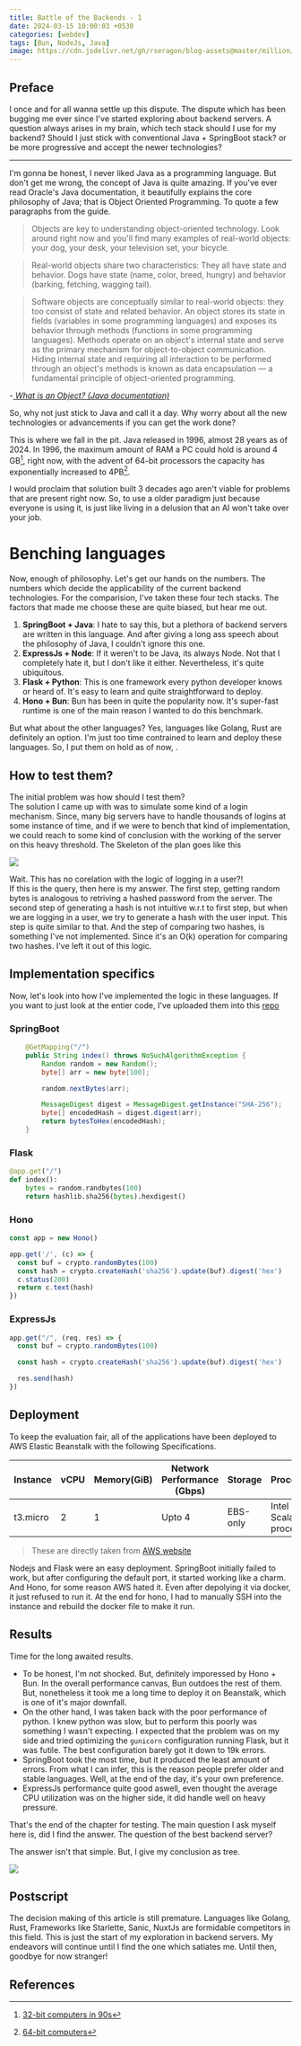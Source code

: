 ```yaml
---
title: Battle of the Backends - 1 
date: 2024-03-15 10:00:03 +0530
categories: [webdev]
tags: [Bun, NodeJs, Java]
image: https://cdn.jsdelivr.net/gh/rseragon/blog-assets@master/million/dia/servers.png
---
```


<script src="https://code.highcharts.com/highcharts.js"></script>
<script src="https://code.highcharts.com/modules/accessibility.js"></script>
<script src="https://code.highcharts.com/highcharts-more.js"></script>
<script src="https://code.highcharts.com/modules/solid-gauge.js"></script>
<script src="https://code.highcharts.com/dashboards/datagrid.js"></script>
<script src="https://code.highcharts.com/dashboards/dashboards.js"></script>
<script src="https://code.highcharts.com/dashboards/modules/layout.js"></script>
<style type="text/css">
  @import url("https://code.highcharts.com/css/highcharts.css");
  @import url("https://code.highcharts.com/dashboards/css/dashboards.css");
</style>

## Preface

I once and for all wanna settle up this dispute. The dispute which has been bugging me 
ever since I've started exploring about backend servers. A question always arises in my 
brain, which tech stack should I use for my backend? Should I just stick with conventional Java + SpringBoot stack?
or be more progressive and accept the newer technologies? 
<hr />

I'm gonna be honest, I never liked Java as a programming language. But don't get me wrong, the concept of Java is 
quite amazing. If you've ever read Oracle's Java documentation, it beautifully explains the core philosophy of Java;
that is Object Oriented Programming. To quote a few paragraphs from the guide.

> Objects are key to understanding object-oriented technology. Look around right now and you'll find many examples of real-world objects: your dog, your desk, your television set, your bicycle.

>Real-world objects share two characteristics: They all have state and behavior. Dogs have state (name, color, breed, hungry) and behavior (barking, fetching, wagging tail). 

> Software objects are conceptually similar to real-world objects: they too consist of state and related behavior. An object stores its state in fields (variables in some programming languages) and exposes its behavior through methods (functions in some programming languages). Methods operate on an object's internal state and serve as the primary mechanism for object-to-object communication. Hiding internal state and requiring all interaction to be performed through an object's methods is known as data encapsulation — a fundamental principle of object-oriented programming.

-*[ What is an Object? (Java documentation)](https://docs.oracle.com/javase/tutorial/java/concepts/object.html)*


So, why not just stick to Java and call it a day. Why worry about all the new technologies or advancements if you can get the work done?


This is where we fall in the pit. Java released in 1996, almost 28 years as of 2024. In 1996, the maximum amount of RAM a PC could hold 
is around 4 GB[^32-bit], right now, with the advent of 64-bit processors the capacity has exponentially increased to 4PB[^64-bit].

I would proclaim that solution built 3 decades ago aren't viable for problems that are present right now. So, to use a older paradigm 
just because everyone is using it, is just like living in a delusion that an AI won't take over your job.


# Benching languages
Now, enough of philosophy. Let's get our hands on the numbers. The numbers which decide the applicability of the current backend technologies.
For the comparision, I've taken these four tech stacks. The factors that made me choose these are quite biased, but hear me out.

1. **SpringBoot + Java**: I hate to say this, but a plethora of backend servers are written in this language. And after giving a long ass speech about the philosophy of Java, I couldn't ignore this one.
2. **ExpressJs  + Node**: If it weren't to be Java, its always Node. Not that I completely hate it, but I don't like it either. Nevertheless, it's quite ubiquitous.
3. **Flask   +  Python**: This is one framework every python developer knows or heard of. It's easy to learn and quite straightforward to deploy.
4. **Hono       +  Bun**: Bun has been in quite the popularity now. It's super-fast runtime is one of the main reason I wanted to do this benchmark.

But what about the other languages?
Yes, languages like Golang, Rust are definitely an option. I'm just too time contrained to learn and deploy these languages. So, I put them on hold as of now, .

## How to test them?
The initial problem was how should I test them?<br />
The solution I came up with was to simulate some kind of a login mechanism. Since, many big servers have to handle
thousands of logins at some instance of time, and if we were to bench that kind of implementation, we could reach to some kind of conclusion with the working of the server
on this heavy threshold.
The Skeleton of the plan goes like this

<img src="https://cdn.jsdelivr.net/gh/rseragon/blog-assets@master/million/dia/steps.png" />

Wait. This has no corelation with the logic of logging in a user?!<br />
If this is the query, then here is my answer. The first step, getting random bytes is analogous to retriving a hashed password from the server. The second step of generating
a hash is not intuitive w.r.t to first step, but when we are logging in a user, we try to generate a hash with the user input. This step is quite similar to that. And the step of 
comparing two hashes, is something I've not implemented. Since it's an O(k) operation for comparing two hashes. I've left it out of this logic.


## Implementation specifics
Now, let's look into how I've implemented the logic in these languages. If you want to just look at the entier code, I've uploaded them into this [repo](https://github.com/rseragon/blog-assets/tree/main/million/prog/servers)

### SpringBoot
```java
    @GetMapping("/")
    public String index() throws NoSuchAlgorithmException {
        Random random = new Random();
        byte[] arr = new byte[100];

        random.nextBytes(arr);

        MessageDigest digest = MessageDigest.getInstance("SHA-256");
        byte[] encodedHash = digest.digest(arr);
        return bytesToHex(encodedHash);
    }
```

### Flask
```python
@app.get("/")
def index():
    bytes = random.randbytes(100)
    return hashlib.sha256(bytes).hexdigest()
```

### Hono
```js
const app = new Hono()

app.get('/', (c) => {
  const buf = crypto.randomBytes(100)
  const hash = crypto.createHash('sha256').update(buf).digest('hex')
  c.status(200)
  return c.text(hash)
})
```

### ExpressJs
```js
app.get("/", (req, res) => {
  const buf = crypto.randomBytes(100)

  const hash = crypto.createHash('sha256').update(buf).digest('hex')

  res.send(hash)
})
```

## Deployment
To keep the evaluation fair, all of the applications have been deployed to AWS Elastic Beanstalk with the following Specifications.

| Instance    | vCPU    | Memory(GiB)    | Network Performance (Gbps) | Storage | Processor |
|---------------- | --------------- | --------------- | --------------- | --------------- | ------- |
| t3.micro   | 2   | 1   | Upto 4    | EBS-only   | Intel Xeon Scalable processor |

> These are directly taken from [AWS website](https://aws.amazon.com/ec2/instance-types/)


Nodejs and Flask were an easy deployment. SpringBoot initially failed to work, but after configuring
the default port, it started working like a charm. And Hono, for some reason AWS hated it. Even after depolying it via docker, it just refused to run it. At the end for hono,
I had to manually SSH into the instance and rebuild the docker file to make it run.




## Results
Time for the long awaited results. 

<div id="container"></div>


<script>
document.addEventListener('DOMContentLoaded', function () {
    const columnNames = ["Framework", "Average CPU utilization", "Time taken", "Total request sent", "Total successful requests", "Errors"];
    const data = [
      ["SpringBoot", 19.27, 3.36, 100000, 99335, 100000 - 99335],
      ["ExpressJs", 36.6, 2.2, 100000, 98703, 100000 - 98703],
      ["Flask", 44.9, 1.5, 100000, 80365, 100000 - 80365],
      ["Hono", 13.05, 2.02, 100000, 99279, 100000 - 99279],
    ];

Highcharts.setOptions({
    chart: {
        spacingTop: 20,
        spacingBottom: 20,
    },
    legend: {
        enabled: false
    },
    tooltip: {
        headerFormat: '► {point.x}<br />',
    },
});

Dashboards.board('container', {
    dataPool: {
        connectors: [{
          id: 'bench-data',
          type: 'JSON',
          options: {
            firstRowAsNames: false,
            columnNames: columnNames,
            data: data,
          }
        }]
    },
    gui: {
        layouts: [{
            id: 'layout-1',
            rows: [{
              cells: [{
                id: 'first-row',
                layout: {
                  rows: [{
                    cells: [{
                      id: 'cpu-util'
                    }, {
                      id: 'time-taken'
                    }]
                  }]
                }
              }]
            }, {
              cells: [{
                id: 'response-graphs',
              }]
            }, {
              cells: [{
                id: 'continuous-cpu-util'
            }]
          }]
        }]
    },
    components: [{
        renderTo: 'title',
        type: 'HTML',
        elements: [{
            tagName: 'h1',
            textContent: 'Server benchmarks'
        }]
    }, {
        renderTo: 'cpu-util',
        type: 'Highcharts',
        connector: {
            id: 'bench-data',
            columnAssignment: [{
                seriesId: 'Average CPU utilization',
                data: ['Framework', 'Average CPU utilization']
            }]
        },
       sync: {
            extremes: true,
            highlight: true
        },
        chartOptions: {
            chart: {
                type: 'column',
            },
            xAxis: {
              categories: data.map((v) => v[0]),
            },
            yAxis: {
              title: {
                text: "CPU utilization (%)"
              }
            },
            title: {
                text: 'Avg CPU utilization'
            },
            legend: {
                enabled: false
            },
            credits: {
                enabled: false
            }
        },
        lang: {
            accessibility: {
                chartContainerLabel: 'Average CPU utilization taken by EC2 to respond to a million requests'
            }
        },
        accessibility: {
            description: `This chart shows the avg. cpu utilization by the VM`
        }
    }, {
        renderTo: 'time-taken',
        type: 'Highcharts',
        connector: {
            id: 'bench-data',
            columnAssignment: [{
                seriesId: 'Time taken',
                data: ['Framework', 'Time taken']
            }]
        },
        sync: {
            extremes: true,
            highlight: true
        },
        chartOptions: {
            chart: {
                type: 'column',
            },
            title: {
                text: 'Total time taken'
            },
            plotOptions: {
                series: {
                    colorIndex: 2
                }
            },
            xAxis: {
              categories: data.map((v) => v[0]),
            },
            yAxis: {
              title: {
                text: "Time (in minutes)"
              }
            },
            legend: {
                enabled: false
            },
            credits: {
                enabled: false
            }
        },
    }, {
        renderTo: 'response-graphs',
        type: 'Highcharts',
        connector: {
            id: 'bench-data',
            columnAssignment: [{
                seriesId: "Errors",
                data: ['Framework', "Errors"]
            }]
        },
        sync: {
            extremes: true,
            highlight: true
        },
        chartOptions: {
            chart: {
              type: 'column',
            },
            title: {
                text: 'Errors'
            },
            xAxis: {
              categories: data.map((v) => v[0]),
            },
            yAxis: {
              title: {
                text: "No. of errors"
              }
            },
            plotOptions: {
              series: {
                colorIndex: 3
              }
            }
        },
    }]
}, true);

});
</script>


- To be honest, I'm not shocked. But, definitely imporessed by Hono + Bun. In the overall performance canvas, Bun outdoes
the rest of them. But, nonetheless it took me a long time to deploy it on Beanstalk, which is one of it's major downfall.
- On the other hand, I was taken back with the poor performance of python. I knew python was slow, but to perform this poorly
was something I wasn't expecting. I expected that the problem was on my side and tried optimizing the `gunicorn` configuration
running Flask, but it was futile. The best configuration barely got it down to 19k errors.
- SpringBoot took the most time, but it produced the least amount of errors. From what I can infer, this is the reason people prefer
older and stable languages. Well, at the end of the day, it's your own preference.
- ExpressJs performance quite good aswell, even thought the average CPU utilization was on the higher side, it did handle well on heavy pressure.

That's the end of the chapter for testing. The main question I ask myself here is, did I find the answer. The question of the best backend server?

The answer isn't that simple. But, I give my conclusion as tree.

<img src="https://cdn.jsdelivr.net/gh/rseragon/blog-assets@master/million/dia/decision_tree.svg" />


## Postscript
The decision making of this article is still premature. Languages like Golang, Rust, Frameworks like Starlette, Sanic, NuxtJs are formidable competitors in this field.
This is just the start of my exploration in backend servers. My endeavors will continue until I find the one which satiates me. 
Until then, goodbye for now stranger!


## References
[^32-bit]: [32-bit computers in 90s](https://en.wikipedia.org/wiki/RAM_limit#32-bit_x86_RAM_limit)
[^64-bit]: [64-bit computers](https://en.wikipedia.org/wiki/RAM_limit#64_bit_computing)
